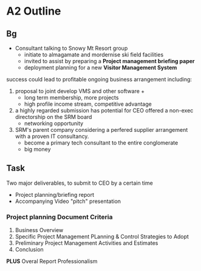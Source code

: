 # A2 Outline

## Bg

- Consultant talking to Snowy Mt Resort group
  - initiate to almagamate and mordernise ski field facilities
  - invited to assist by preparing a **Project management briefing paper**
  - deployment planning for a new **Visitor Management System**

success could lead to profitable ongoing business arrangement including:
1. proposal to joint develop VMS and other software +
   - long term membership, more projects
   - high profile income stream, competitive advantage
2. a highly regarded submission has potential for CEO offered a non-exec directorship on the SRM board
   - networking opportunity
3. SRM's parent company considering a perfered supplier arrangement with a proven IT consultancy.
   - become a primary tech consultant to the entire conglomerate
   - big money

## Task

Two major deliverables, to submit to CEO by a certain time

- Project planning/briefing report
- Accompanying Video "pitch" presentation

### Project planning Document Criteria

1. Business Overview
2. Specific Project Management PLanning & Control Strategies to Adopt
3. Preliminary Project Management Activities and Estimates
4. Conclusion

**PLUS** Overal Report Professionalism